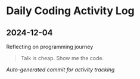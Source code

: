 # Daily Coding Activity Log

## 2024-12-04

Reflecting on programming journey

> Talk is cheap. Show me the code.

*Auto-generated commit for activity tracking*
